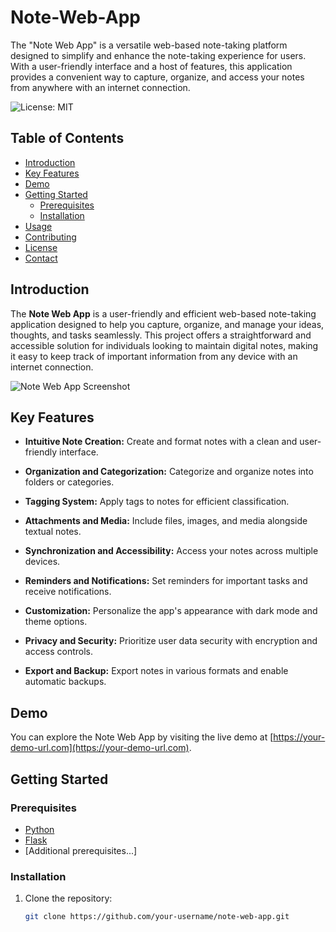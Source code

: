 # Note-Web-App
The "Note Web App" is a versatile web-based note-taking platform designed to simplify and enhance the note-taking experience for users. With a user-friendly interface and a host of features, this application provides a convenient way to capture, organize, and access your notes from anywhere with an internet connection.


![License: MIT](https://img.shields.io/badge/License-MIT-yellow.svg)

## Table of Contents

- [Introduction](#introduction)
- [Key Features](#key-features)
- [Demo](#demo)
- [Getting Started](#getting-started)
  - [Prerequisites](#prerequisites)
  - [Installation](#installation)
- [Usage](#usage)
- [Contributing](#contributing)
- [License](#license)
- [Contact](#contact)

## Introduction

The **Note Web App** is a user-friendly and efficient web-based note-taking application designed to help you capture, organize, and manage your ideas, thoughts, and tasks seamlessly. This project offers a straightforward and accessible solution for individuals looking to maintain digital notes, making it easy to keep track of important information from any device with an internet connection.

![Note Web App Screenshot](./screenshots/note-web-app.png)

## Key Features

- **Intuitive Note Creation:** Create and format notes with a clean and user-friendly interface.

- **Organization and Categorization:** Categorize and organize notes into folders or categories.

- **Tagging System:** Apply tags to notes for efficient classification.

- **Attachments and Media:** Include files, images, and media alongside textual notes.

- **Synchronization and Accessibility:** Access your notes across multiple devices.

- **Reminders and Notifications:** Set reminders for important tasks and receive notifications.

- **Customization:** Personalize the app's appearance with dark mode and theme options.

- **Privacy and Security:** Prioritize user data security with encryption and access controls.

- **Export and Backup:** Export notes in various formats and enable automatic backups.

## Demo

You can explore the Note Web App by visiting the live demo at [https://your-demo-url.com](https://your-demo-url.com).

## Getting Started

### Prerequisites

- [Python](https://www.python.org/downloads/)
- [Flask](https://flask.palletsprojects.com/en/2.1.x/installation/)
- [Additional prerequisites...]

### Installation

1. Clone the repository:

   ```bash
   git clone https://github.com/your-username/note-web-app.git
